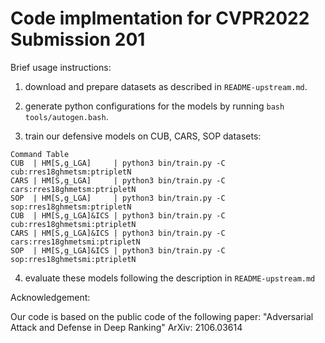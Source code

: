 Code implmentation for CVPR2022 Submission 201
===

Brief usage instructions:

1. download and prepare datasets as described in `README-upstream.md`.

2. generate python configurations for the models by running `bash tools/autogen.bash`.

3. train our defensive models on CUB, CARS, SOP datasets:

```
Command Table
CUB  | HM[S,g_LGA]     | python3 bin/train.py -C cub:rres18ghmetsm:ptripletN
CARS | HM[S,g_LGA]     | python3 bin/train.py -C cars:rres18ghmetsm:ptripletN
SOP  | HM[S,g_LGA]     | python3 bin/train.py -C sop:rres18ghmetsm:ptripletN
CUB  | HM[S,g_LGA]&ICS | python3 bin/train.py -C cub:rres18ghmetsmi:ptripletN
CARS | HM[S,g_LGA]&ICS | python3 bin/train.py -C cars:rres18ghmetsmi:ptripletN
SOP  | HM[S,g_LGA]&ICS | python3 bin/train.py -C sop:rres18ghmetsmi:ptripletN
```

4. evaluate these models following the description in `README-upstream.md`

Acknowledgement:

Our code is based on the public code of the following paper:
"Adversarial Attack and Defense in Deep Ranking" ArXiv: 2106.03614
